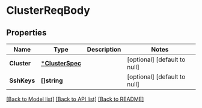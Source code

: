 # ClusterReqBody

## Properties
Name | Type | Description | Notes
------------ | ------------- | ------------- | -------------
**Cluster** | [***ClusterSpec**](ClusterSpec.md) |  | [optional] [default to null]
**SshKeys** | **[]string** |  | [optional] [default to null]

[[Back to Model list]](../README.md#documentation-for-models) [[Back to API list]](../README.md#documentation-for-api-endpoints) [[Back to README]](../README.md)


